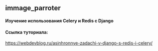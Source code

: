 ## immage_parroter

 #### Изучение использования Celery и Redis с Django
 #### Ссылка туториала:
 https://webdevblog.ru/asinhronnye-zadachi-v-django-s-redis-i-celery/